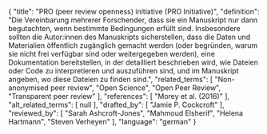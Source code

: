 {
    "title": "PRO (peer review openness) initiative (PRO Initiative)",
    "definition": "Die Vereinbarung mehrerer Forschender, dass sie ein Manuskript nur dann begutachten, wenn bestimmte Bedingungen erfüllt sind. Insbesondere sollten die Autor:innen des Manuskripts sicherstellen, dass die Daten und Materialien öffentlich zugänglich gemacht werden (oder begründen, warum sie nicht frei verfügbar sind oder weitergegeben werden), eine Dokumentation bereitstellen, in der detailliert beschrieben wird, wie Dateien oder Code zu interpretieren und auszuführen sind, und im Manuskript angeben, wo diese Dateien zu finden sind.",
    "related_terms": [
        "Non-anonymised peer review",
        "Open Science",
        "Open Peer Review",
        "Transparent peer review"
    ],
    "references": [
        "Morey et al. (2016)"
    ],
    "alt_related_terms": [
        null
    ],
    "drafted_by": [
        "Jamie P. Cockcroft"
    ],
    "reviewed_by": [
        "Sarah Ashcroft-Jones",
        "Mahmoud Elsherif",
        "Helena Hartmann",
        "Steven Verheyen"
    ],
    "language": "german"
}